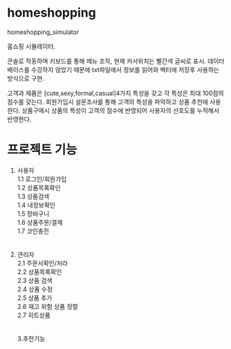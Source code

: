# homeshopping
homeshopping_simulator

홈쇼핑 시뮬레이터. 

콘솔로 작동하며 키보드를 통해 메뉴 조작, 현재 커서위치는 빨간색 글씨로 표시.
데이터베이스를 수강하지 않았기 때문에 txt파일에서 정보를 읽어와 벡터에 저장후 사용하는 방식으로 구현.

고객과 제품은 [cute,sexy,formal,casual]4가지 특성을 갖고 각 특성은 최대 100점의 점수를 갖는다.
회원가입시 설문조사를 통해 고객의 특성을 파악하고 상품 추천에 사용한다.
상품구매시 상품의 특성이 고객의 점수에 반영되어 사용자의 선호도를 누적해서 반영한다.

# 프로젝트 기능
1. 사용자<br>
1.1  로그인/회원가입<br>
1.2  상품목록확인<br>
1.3  상품검색<br>
1.4  내정보확인<br>
1.5  장바구니<br>
1.6  상품주문/결제<br>
1.7  코인충전<br><br><br>
2. 관리자<br>
2.1 주문서확인/처라<br>
2.2 상품목록확인<br>
2.3 상품 검색<br>
2.4 상품 수정<br>
2.5 상품 추가<br>
2.6 재고 위험 상품 정렬<br>
2.7 히트상품<br><br><br>
3.추천기능


